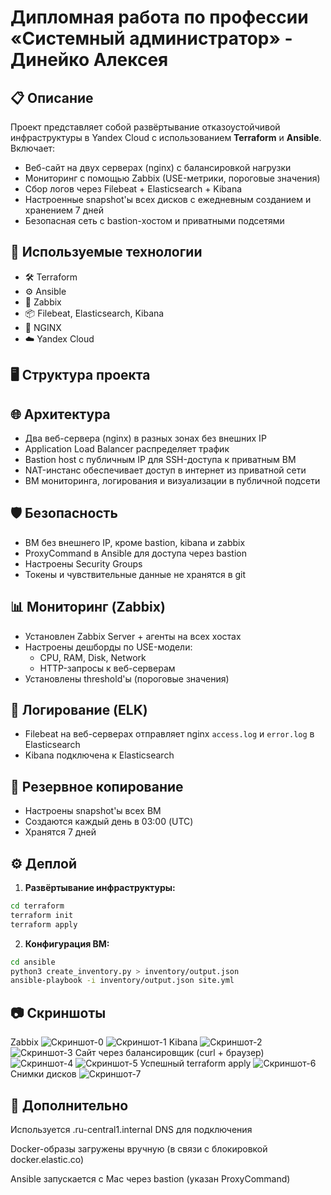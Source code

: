 # Дипломная работа по профессии «Системный администратор» - Динейко Алексея

## 📋 Описание

Проект представляет собой развёртывание отказоустойчивой инфраструктуры в Yandex Cloud с использованием **Terraform** и **Ansible**. Включает:

- Веб-сайт на двух серверах (nginx) с балансировкой нагрузки
- Мониторинг с помощью Zabbix (USE-метрики, пороговые значения)
- Сбор логов через Filebeat + Elasticsearch + Kibana
- Настроенные snapshot'ы всех дисков с ежедневным созданием и хранением 7 дней
- Безопасная сеть с bastion-хостом и приватными подсетями

## 🧰 Используемые технологии

- 🛠 Terraform
- ⚙️ Ansible
- 🧠 Zabbix
- 📦 Filebeat, Elasticsearch, Kibana
- 🐧 NGINX
- ☁️ Yandex Cloud

## 🖥️ Структура проекта


## 🌐 Архитектура

- Два веб-сервера (nginx) в разных зонах без внешних IP
- Application Load Balancer распределяет трафик
- Bastion host с публичным IP для SSH-доступа к приватным ВМ
- NAT-инстанс обеспечивает доступ в интернет из приватной сети
- ВМ мониторинга, логирования и визуализации в публичной подсети

## 🛡 Безопасность

- ВМ без внешнего IP, кроме bastion, kibana и zabbix
- ProxyCommand в Ansible для доступа через bastion
- Настроены Security Groups
- Токены и чувствительные данные не хранятся в git

## 📊 Мониторинг (Zabbix)

- Установлен Zabbix Server + агенты на всех хостах
- Настроены дешборды по USE-модели:
  - CPU, RAM, Disk, Network
  - HTTP-запросы к веб-серверам
- Установлены threshold'ы (пороговые значения)

## 📑 Логирование (ELK)

- Filebeat на веб-серверах отправляет nginx `access.log` и `error.log` в Elasticsearch
- Kibana подключена к Elasticsearch

## 💾 Резервное копирование

- Настроены snapshot'ы всех ВМ
- Создаются каждый день в 03:00 (UTC)
- Хранятся 7 дней

## ⚙️ Деплой

1. **Развёртывание инфраструктуры:**
```bash
cd terraform
terraform init
terraform apply
```
2. **Конфигурация ВМ:** 
```bash
cd ansible
python3 create_inventory.py > inventory/output.json
ansible-playbook -i inventory/output.json site.yml
```

## 📷 Скриншоты

Zabbix
![Скриншот-0](https://github.com/Neoju5t/diplom/blob/7b6afd2a70291c634e897942e56a1a47691843f7/scr/%D0%A1%D0%BD%D0%B8%D0%BC%D0%BE%D0%BA%20%D1%8D%D0%BA%D1%80%D0%B0%D0%BD%D0%B0%202025-08-05%20%D0%B2%2017.52.10.png)
![Скриншот-1](https://github.com/Neoju5t/diplom/blob/7b6afd2a70291c634e897942e56a1a47691843f7/scr/%D0%A1%D0%BD%D0%B8%D0%BC%D0%BE%D0%BA%20%D1%8D%D0%BA%D1%80%D0%B0%D0%BD%D0%B0%202025-08-05%20%D0%B2%2018.00.40.png)
Kibana
![Скриншот-2](https://github.com/Neoju5t/diplom/blob/7b6afd2a70291c634e897942e56a1a47691843f7/scr/%D0%A1%D0%BD%D0%B8%D0%BC%D0%BE%D0%BA%20%D1%8D%D0%BA%D1%80%D0%B0%D0%BD%D0%B0%202025-08-05%20%D0%B2%2017.52.16.png)
![Скриншот-3](https://github.com/Neoju5t/diplom/blob/7b6afd2a70291c634e897942e56a1a47691843f7/scr/%D0%A1%D0%BD%D0%B8%D0%BC%D0%BE%D0%BA%20%D1%8D%D0%BA%D1%80%D0%B0%D0%BD%D0%B0%202025-08-05%20%D0%B2%2018.01.58.png)
Сайт через балансировщик (curl + браузер)
![Скриншот-4](https://github.com/Neoju5t/diplom/blob/7b6afd2a70291c634e897942e56a1a47691843f7/scr/%D0%A1%D0%BD%D0%B8%D0%BC%D0%BE%D0%BA%20%D1%8D%D0%BA%D1%80%D0%B0%D0%BD%D0%B0%202025-08-05%20%D0%B2%2018.03.41.png)
![Скриншот-5](https://github.com/Neoju5t/diplom/blob/7b6afd2a70291c634e897942e56a1a47691843f7/scr/%D0%A1%D0%BD%D0%B8%D0%BC%D0%BE%D0%BA%20%D1%8D%D0%BA%D1%80%D0%B0%D0%BD%D0%B0%202025-08-05%20%D0%B2%2018.02.09.png)
Успешный terraform apply
![Скриншот-6](https://github.com/Neoju5t/diplom/blob/7b6afd2a70291c634e897942e56a1a47691843f7/scr/%D0%A1%D0%BD%D0%B8%D0%BC%D0%BE%D0%BA%20%D1%8D%D0%BA%D1%80%D0%B0%D0%BD%D0%B0%202025-08-05%20%D0%B2%2017.58.41.png)
Снимки дисков
![Скриншот-7](https://github.com/Neoju5t/diplom/blob/7b6afd2a70291c634e897942e56a1a47691843f7/scr/%D0%A1%D0%BD%D0%B8%D0%BC%D0%BE%D0%BA%20%D1%8D%D0%BA%D1%80%D0%B0%D0%BD%D0%B0%202025-08-05%20%D0%B2%2018.06.30.png)
## 📁 Дополнительно
Используется .ru-central1.internal DNS для подключения

Docker-образы загружены вручную (в связи с блокировкой docker.elastic.co)

Ansible запускается с Mac через bastion (указан ProxyCommand)
